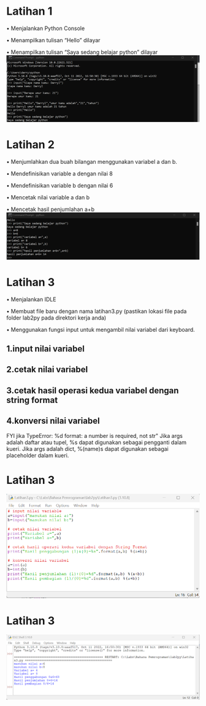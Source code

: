 # Latihan 1

• Menjalankan Python Console

• Menampilkan tulisan “Hello” dilayar

• Menampilkan tulisan “Saya sedang belajar python” dilayar
![gambar 1](1/ss%20a.png)
 
# Latihan 2

• Menjumlahkan dua buah bilangan menggunakan variabel a dan b.

• Mendefinisikan variable a dengan nilai 8

• Mendefinisikan variable b dengan nilai 6

• Mencetak nilai variable a dan b

• Mencetak hasil penjumlahan a+b
![gambar 2](1/ss%20b.png)

# Latihan 3

• Menjalankan IDLE

• Membuat file baru dengan nama latihan3.py (pastikan lokasi file
pada folder lab2py pada direktori kerja anda)

• Menggunakan fungsi input untuk mengambil nilai variabel dari
keyboard.

## 1.input nilai variabel
## 2.cetak nilai variabel
## 3.cetak hasil operasi kedua variabel dengan string format
## 4.konversi nilai variabel

FYI jika TypeError: %d format: a number is required, not str"
Jika args adalah daftar atau tupel, %s dapat digunakan sebagai pengganti dalam kueri. 
Jika args adalah dict, %(name)s dapat digunakan sebagai placeholder dalam kueri.

# Latihan 3
![gambar 3](1/ss%20c.png)

# Latihan 3
![gambar 4](1/ss%20d.png)